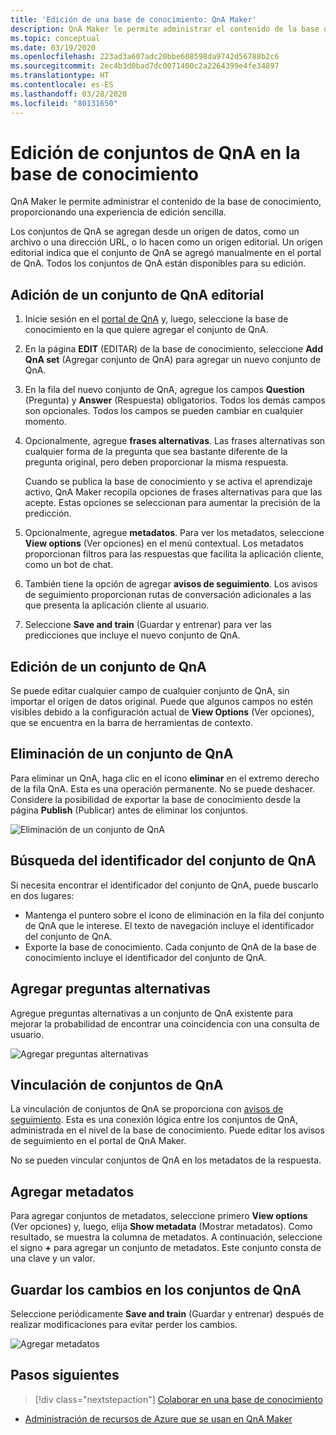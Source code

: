 ```yaml
---
title: 'Edición de una base de conocimiento: QnA Maker'
description: QnA Maker le permite administrar el contenido de la base de conocimiento, proporcionando una experiencia de edición sencilla.
ms.topic: conceptual
ms.date: 03/19/2020
ms.openlocfilehash: 223ad3a607adc20bbe608598da9742d56788b2c6
ms.sourcegitcommit: 2ec4b3d0bad7dc0071400c2a2264399e4fe34897
ms.translationtype: HT
ms.contentlocale: es-ES
ms.lasthandoff: 03/28/2020
ms.locfileid: "80131650"
---
```

# <a name="edit-qna-sets-in-your-knowledge-base"></a>Edición de conjuntos de QnA en la base de conocimiento

QnA Maker le permite administrar el contenido de la base de conocimiento, proporcionando una experiencia de edición sencilla.

Los conjuntos de QnA se agregan desde un origen de datos, como un archivo o una dirección URL, o lo hacen como un origen editorial. Un origen editorial indica que el conjunto de QnA se agregó manualmente en el portal de QnA. Todos los conjuntos de QnA están disponibles para su edición.

## <a name="add-an-editorial-qna-set"></a>Adición de un conjunto de QnA editorial
1. Inicie sesión en el [portal de QnA](https://www.qnamaker.ai/) y, luego, seleccione la base de conocimiento en la que quiere agregar el conjunto de QnA.
1. En la página **EDIT** (EDITAR) de la base de conocimiento, seleccione **Add QnA set** (Agregar conjunto de QnA) para agregar un nuevo conjunto de QnA.

1. En la fila del nuevo conjunto de QnA, agregue los campos **Question** (Pregunta) y **Answer** (Respuesta) obligatorios. Todos los demás campos son opcionales. Todos los campos se pueden cambiar en cualquier momento.

1. Opcionalmente, agregue **frases alternativas**. Las frases alternativas son cualquier forma de la pregunta que sea bastante diferente de la pregunta original, pero deben proporcionar la misma respuesta.

    Cuando se publica la base de conocimiento y se activa el aprendizaje activo, QnA Maker recopila opciones de frases alternativas para que las acepte. Estas opciones se seleccionan para aumentar la precisión de la predicción.

1. Opcionalmente, agregue **metadatos**. Para ver los metadatos, seleccione **View options** (Ver opciones) en el menú contextual. Los metadatos proporcionan filtros para las respuestas que facilita la aplicación cliente, como un bot de chat.

1. También tiene la opción de agregar **avisos de seguimiento**. Los avisos de seguimiento proporcionan rutas de conversación adicionales a las que presenta la aplicación cliente al usuario.

1. Seleccione **Save and train** (Guardar y entrenar) para ver las predicciones que incluye el nuevo conjunto de QnA.

## <a name="edit-a-qna-set"></a>Edición de un conjunto de QnA

Se puede editar cualquier campo de cualquier conjunto de QnA, sin importar el origen de datos original. Puede que algunos campos no estén visibles debido a la configuración actual de **View Options** (Ver opciones), que se encuentra en la barra de herramientas de contexto.

## <a name="delete-a-qna-set"></a>Eliminación de un conjunto de QnA

Para eliminar un QnA, haga clic en el icono **eliminar** en el extremo derecho de la fila QnA. Esta es una operación permanente. No se puede deshacer. Considere la posibilidad de exportar la base de conocimiento desde la página **Publish** (Publicar) antes de eliminar los conjuntos.

![Eliminación de un conjunto de QnA](../media/qnamaker-how-to-edit-kb/delete-qnapair.png)

## <a name="find-the-qna-set-id"></a>Búsqueda del identificador del conjunto de QnA

Si necesita encontrar el identificador del conjunto de QnA, puede buscarlo en dos lugares:

* Mantenga el puntero sobre el icono de eliminación en la fila del conjunto de QnA que le interese. El texto de navegación incluye el identificador del conjunto de QnA.
* Exporte la base de conocimiento. Cada conjunto de QnA de la base de conocimiento incluye el identificador del conjunto de QnA.

## <a name="add-alternate-questions"></a>Agregar preguntas alternativas

Agregue preguntas alternativas a un conjunto de QnA existente para mejorar la probabilidad de encontrar una coincidencia con una consulta de usuario.

![Agregar preguntas alternativas](../media/qnamaker-how-to-edit-kb/add-alternate-question.png)

## <a name="linking-qna-sets"></a>Vinculación de conjuntos de QnA

La vinculación de conjuntos de QnA se proporciona con [avisos de seguimiento](multiturn-conversation.md). Esta es una conexión lógica entre los conjuntos de QnA, administrada en el nivel de la base de conocimiento. Puede editar los avisos de seguimiento en el portal de QnA Maker.

No se pueden vincular conjuntos de QnA en los metadatos de la respuesta.

## <a name="add-metadata"></a>Agregar metadatos

Para agregar conjuntos de metadatos, seleccione primero **View options** (Ver opciones) y, luego, elija **Show metadata** (Mostrar metadatos). Como resultado, se muestra la columna de metadatos. A continuación, seleccione el signo **+** para agregar un conjunto de metadatos. Este conjunto consta de una clave y un valor.

## <a name="save-changes-to-the-qna-sets"></a>Guardar los cambios en los conjuntos de QnA

Seleccione periódicamente **Save and train** (Guardar y entrenar) después de realizar modificaciones para evitar perder los cambios.

![Agregar metadatos](../media/qnamaker-how-to-edit-kb/add-metadata.png)

## <a name="next-steps"></a>Pasos siguientes

> [!div class="nextstepaction"]
> [Colaborar en una base de conocimiento](./collaborate-knowledge-base.md)

* [Administración de recursos de Azure que se usan en QnA Maker](set-up-qnamaker-service-azure.md)